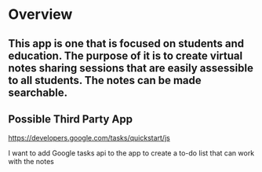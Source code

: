 # Overview
 <h2>This app is one that is focused on students and education. The purpose of it is to create virtual notes sharing sessions that are easily assessible to all students. The notes can be made searchable. </h2>

<blockquote class="imgur-embed-pub" lang="en" data-id="a/wx5RM8k" data-context="false" ><a href="//imgur.com/a/wx5RM8k"></a></blockquote><script async src="//s.imgur.com/min/embed.js" charset="utf-8"></script>

## Possible Third Party App
https://developers.google.com/tasks/quickstart/js 

I want to add Google tasks api to the app to create a to-do list that can work with the notes


